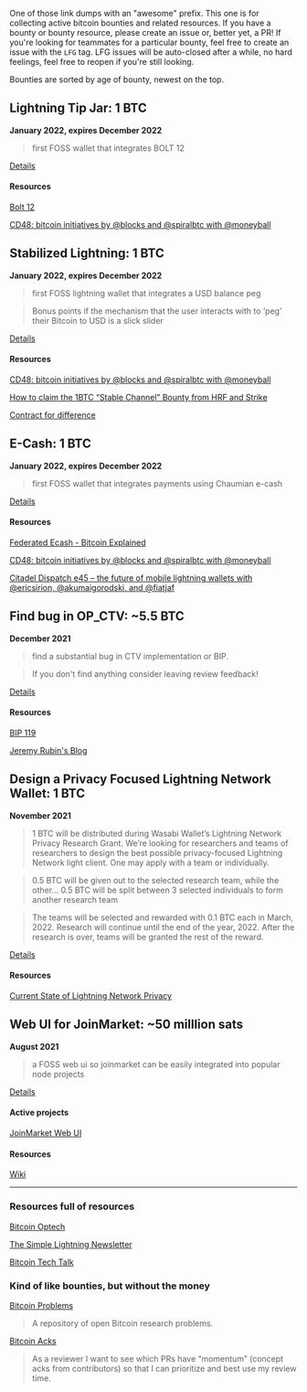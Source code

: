 One of those link dumps with an "awesome" prefix. This one is for collecting active bitcoin bounties and related resources. If you have a bounty or bounty resource, please create an issue or, better yet, a PR! If you're looking for teammates for a particular bounty, feel free to create an issue with the `LFG` tag. LFG issues will be auto-closed after a while, no hard feelings, feel free to reopen if you're still looking.

Bounties are sorted by age of bounty, newest on the top.


## Lightning Tip Jar: 1 BTC
**January 2022, expires December 2022** 

> first FOSS wallet that integrates BOLT 12

[Details](https://bitcoinmagazine.com/business/hrf-strike-launch-lightning-bounty-in-bitcoin)

#### Resources

[Bolt 12](http://www.bolt12.org)

[CD48: bitcoin initiatives by @blocks and @spiralbtc with @moneyball](https://citadeldispatch.com/cd48/)


## Stabilized Lightning: 1 BTC
**January 2022, expires December 2022** 

> first FOSS lightning wallet that integrates a USD balance peg

> Bonus points if the mechanism that the user interacts with to ‘peg’ their Bitcoin to USD is a slick slider

[Details](https://bitcoinmagazine.com/business/hrf-strike-launch-lightning-bounty-in-bitcoin)

#### Resources

[CD48: bitcoin initiatives by @blocks and @spiralbtc with @moneyball](https://citadeldispatch.com/cd48/)

[How to claim the 1BTC “Stable Channel” Bounty from HRF and Strike](https://suredbits.com/how-to-claim-the-1btc-stable-channel-bounty-from-hrf-and-strike/)

[Contract for difference](https://en.wikipedia.org/wiki/Contract_for_difference)

## E-Cash: 1 BTC
**January 2022, expires December 2022** 

> first FOSS wallet that integrates payments using Chaumian e-cash

[Details](https://bitcoinmagazine.com/business/hrf-strike-launch-lightning-bounty-in-bitcoin)

#### Resources

[Federated Ecash - Bitcoin Explained](https://www.youtube.com/watch?v=alyYNIX0m3o)

[CD48: bitcoin initiatives by @blocks and @spiralbtc with @moneyball](https://citadeldispatch.com/cd48/)

[Citadel Dispatch e45 – the future of mobile lightning wallets with @ericsirion, @akumaigorodski, and @fiatjaf](https://citadeldispatch.com/cd45/)


## Find bug in OP_CTV: ~5.5 BTC
**December 2021**

> find a substantial bug in CTV implementation or BIP.

> If you don't find anything consider leaving review feedback!

[Details](https://twitter.com/JeremyRubin/status/1476007963403767808)

#### Resources

[BIP 119](https://github.com/bitcoin/bips/blob/master/bip-0119.mediawiki)

[Jeremy Rubin's Blog](https://rubin.io/blog/)


## Design a Privacy Focused Lightning Network Wallet: 1 BTC
**November 2021**

> 1 BTC will be distributed during Wasabi Wallet’s Lightning Network Privacy Research Grant. We’re looking for researchers and teams of researchers to design the best possible privacy-focused Lightning Network light client. One may apply with a team or individually.

> 0.5 BTC will be given out to the selected research team, while the other...
> 0.5 BTC will be split between 3 selected individuals to form another research team

> The teams will be selected and rewarded with 0.1 BTC each in March, 2022. Research will continue until the end of the year, 2022. After the research is over, teams will be granted the rest of the reward.

[Details](https://blog.wasabiwallet.io/1-btc-ln-privacy-grant/)

#### Resources

[Current State of Lightning Network Privacy](https://abytesjourney.com/lightning-privacy/)


## Web UI for JoinMarket: ~50 milllion sats
**August 2021**

> a FOSS web ui so joinmarket can be easily integrated into popular node projects

[Details](https://github.com/JoinMarket-Org/joinmarket-clientserver/issues/978#issuecomment-919254929)

#### Active projects
[JoinMarket Web UI](https://github.com/joinmarket-webui/joinmarket-webui)

#### Resources 
[Wiki](https://github.com/joinmarket-webui/joinmarket-webui/wiki)


---

### Resources full of resources

[Bitcoin Optech](https://bitcoinops.org)

[The Simple Lightning Newsletter](https://simplelightning.com)

[Bitcoin Tech Talk](https://jimmysong.substack.com)


### Kind of like bounties, but without the money

[Bitcoin Problems](https://bitcoinproblems.org)

> A repository of open Bitcoin research problems.

[Bitcoin Acks](https://bitcoinacks.com)

> As a reviewer I want to see which PRs have “momentum” (concept acks from contributors) so that I can prioritize and best use my review time.
